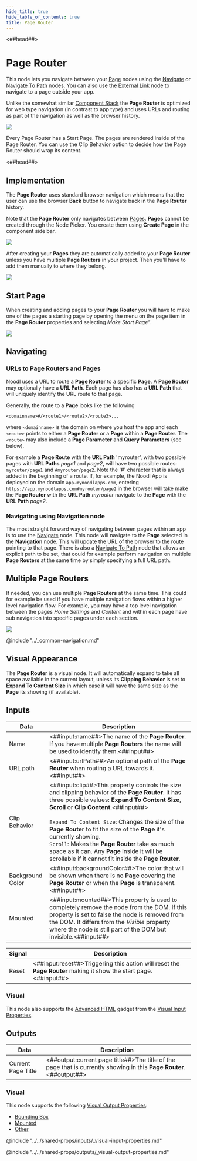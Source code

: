 ```yaml
---
hide_title: true
hide_table_of_contents: true
title: Page Router
---
```


<##head##>

# Page Router

This node lets you navigate between your <span className="ndl-node">[Page](/nodes/navigation/page)</span> nodes using the <span className="ndl-node">[Navigate](/nodes/navigation/navigate)</span> or <span className="ndl-node">[Navigate To Path](/nodes/navigation/navigate-to-path)</span> nodes. You can also use the <span className="ndl-node">[External Link](/nodes/navigation/external-link)</span> node to navigate to a page outside your app.

Unlike the somewhat similar [Component Stack](/nodes/component-stack/component-stack-node) the **Page Router** is optimized for web type navigation (in contrast to app type) and uses URLs and routing as part of the navigation as well as the browser history.

<div className="ndl-image-with-background">

![](/nodes/navigation/page-router/page-router-1.png)

</div>

Every <span className="ndl-node">Page Router</span> has a <span className="ndl-data">Start Page</span>. The pages are rendered inside of the <span className="ndl-node">Page Router</span>. You can use the <span className="ndl-data">Clip Behavior</span> option to decide how the <span className="ndl-node">Page Router</span> should wrap its content.

<##head##>

## Implementation

The **Page Router** uses standard browser navigation which means that the user can use the browser **Back** button to navigate back in the **Page Router** history.

Note that the **Page Router** only navigates between [Pages](/nodes/navigation/page). **Pages** cannot be created through the Node Picker. You create them using **Create Page** in the component side bar.

<div className="ndl-image-with-background">

![](/nodes/navigation/page-router/create-page.png)

</div>

After creating your **Pages** they are automatically added to your **Page Router** unless you have multiple **Page Routers** in your project. Then you'll have to add them manually to where they belong.

<div className="ndl-image-with-background">

![](/nodes/navigation/page-router/pages-in-router.png)

</div>

## Start Page

When creating and adding pages to your **Page Router** you will have to make one of the pages a starting page by opening the menu on the page item in the **Page Router** properties and selecting _Make Start Page"_.

<div className="ndl-image-with-background">

![](/nodes/navigation/page-router/make-start-page.png)

</div>

## Navigating

### URLs to Page Routers and Pages

Noodl uses a URL to route a **Page Router** to a specific **Page**. A **Page Router** may optionally have a **URL Path**. Each page has also has a **URL Path** that will uniquely identify the URL route to that page.

Generally, the route to a **Page** looks like the following

`<domainname>#/<route1>/<route2>/<route3>...`

where `<domainname>` is the domain on where you host the app and each `<route>` points to either a **Page Router** or a **Page** within a **Page Router**. The `<route>` may also include a **Page Parameter** and **Query Parameters** (see below).

For example a **Page Route** with the **URL Path** 'myrouter', with two possible pages with **URL Paths** _page1_ and _page2_, will have two possible routes: `myrouter/page1` and `#myrouter/page2`. Note the '#' character that is always added in the beginning of a route. If, for example, the Noodl App is deployed on the domain `app.mynoodlapps.com`, entering `https://app.mynoodlapps.com#myrouter/page2` in the browser will take make the **Page Router** with the **URL Path** _myrouter_ navigate to the **Page** with the **URL Path** _page2_.

### Navigating using Navigation node

The most straight forward way of navigating between pages within an app is to use the [Navigate](/nodes/navigation/navigate) node. This node will navigate to the **Page** selected in the **Navigation** node. This will update the URL of the browser to the route pointing to that page. There is also a [Navigate To Path](/nodes/navigation/navigate-to-path) node that allows an explicit path to be set, that could for example perform navigation on multiple **Page Routers** at the same time by simply specifying a full URL path.

## Multiple Page Routers

If needed, you can use multiple **Page Routers** at the same time. This could for example be used if you have multiple navigation flows within a higher level navigation flow. For example, you may have a top level navigation between the pages _Home_ _Settings_ and _Content_ and within each page have sub navigation into specific pages under each section.

![](/nodes/navigation/page-router/multi-router.png)

@include "../_common-navigation.md"

## Visual Appearance

The **Page Router** is a visual node. It will automatically expand to take all space available in the current layout, unless its **Clipping Behavior** is set to **Expand To Content Size** in which case it will have the same size as the **Page** its showing (if available).

## Inputs

| Data                                               | Description                                                                                                                                                                                                                                                                                                                                                                                                                                                                                        |
| -------------------------------------------------- | -------------------------------------------------------------------------------------------------------------------------------------------------------------------------------------------------------------------------------------------------------------------------------------------------------------------------------------------------------------------------------------------------------------------------------------------------------------------------------------------------- |
| <span className="ndl-data">Name</span>             | <##input:name##>The name of the **Page Router**. If you have multiple **Page Routers** the name will be used to identify them.<##input##>                                                                                                                                                                                                                                                                                                                                                          |
| <span className="ndl-data">URL path</span>         | <##input:urlPath##>An optional path of the **Page Router** when routing a URL towards it.<##input##>                                                                                                                                                                                                                                                                                                                                                                                               |
| <span className="ndl-data">Clip Behavior</span>    | <##input:clip##>This property controls the size and clipping behavior of the **Page Router**. It has three possible values: **Expand To Content Size**, **Scroll** or **Clip Content**.<##input##><br/><br/>`Expand To Content Size`: Changes the size of the **Page Router** to fit the size of the **Page** it's currently showing.<br/>`Scroll`: Makes the **Page Router** take as much space as it can. Any **Page** inside it will be scrollable if it cannot fit inside the **Page Router**. |
| <span className="ndl-data">Background Color</span> | <##input:backgroundColor##>The color that will be shown when there is no **Page** covering the **Page Router** or when the **Page** is transparent.<##input##>                                                                                                                                                                                                                                                                                                                                     |
| <span className="ndl-data">Mounted</span>          | <##input:mounted##>This property is used to completely remove the node from the DOM. If this property is set to false the node is removed from the DOM. It differs from the _Visible_ property where the node is still part of the DOM but invisible.<##input##>                                                                                                                                                                                                                                   |

| Signal                                    | Description                                                                                                      |
| ----------------------------------------- | ---------------------------------------------------------------------------------------------------------------- |
| <span className="ndl-signal">Reset</span> | <##input:reset##>Triggering this action will reset the **Page Router** making it show the start page.<##input##> |

### Visual

This node also supports the [Advanced HTML](/nodes/shared-props/inputs/visual-input-properties#advanced-html) gadget from the [Visual Input Properties](/nodes/shared-props/inputs/visual-input-properties/).

## Outputs

| Data                                                 | Description                                                                                                         |
| ---------------------------------------------------- | ------------------------------------------------------------------------------------------------------------------- |
| <span className="ndl-data">Current Page Title</span> | <##output:current page title##>The title of the page that is currently showing in this **Page Router**.<##output##> |

### Visual

This node supports the following [Visual Output Properties](/nodes/shared-props/outputs/visual-output-properties/):

-   [Bounding Box](/nodes/shared-props/outputs/visual-output-properties/#bounding-box)
-   [Mounted](/nodes/shared-props/outputs/visual-output-properties/#mounted)
-   [Other](/nodes/shared-props/outputs/visual-output-properties/#other)

<div className="hidden-props-for-editor">

@include "../../shared-props/inputs/_visual-input-properties.md"

@include "../../shared-props/outputs/_visual-output-properties.md"

</div>
